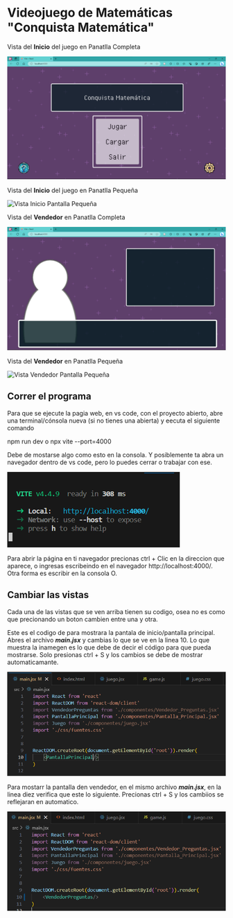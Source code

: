 # Videojuego de Matemáticas "Conquista Matemática"

Vista del **Inicio** del juego en Panatlla Completa

<picture>
  <img alt="Vista Inicio Pantalla Completa" src="https://github.com/Requiem4U/Juego_Mate/blob/f16871afcab4bc58eb65f73ac002edee0ee6c9ed/Vistas/Inicio_Pantalla_Completa.png">
</picture>

Vista del **Inicio** del juego  en Panatlla Pequeña

<picture>
  <img alt="Vista Inicio Pantalla Pequeña" src="https://github.com/Requiem4U/Juego_Mate/blob/f16871afcab4bc58eb65f73ac002edee0ee6c9ed/Vistas/Inicio_Pantalla_Pequeña.png">
</picture>

Vista del **Vendedor** en Panatlla Completa

<picture>
  <img alt="Vista Vendedor Pantalla Completa" src="https://github.com/Requiem4U/Juego_Mate/blob/f16871afcab4bc58eb65f73ac002edee0ee6c9ed/Vistas/Vendedor_Pantalla_Completa.png">
</picture>

Vista del **Vendedor** en Panatlla Pequeña

<picture>
  <img alt="Vista Vendedor Pantalla Pequeña" src="https://github.com/Requiem4U/Juego_Mate/blob/f16871afcab4bc58eb65f73ac002edee0ee6c9ed/Vistas/Vendedor_Pantalla_Pequeña.png">
</picture>

## Correr el programa

Para que se ejecute la pagia web, en vs code, con el proyecto abierto, abre una terminal/cónsola nueva (si no tienes una abierta) y eecuta el siguiente comando

npm run dev   o   npx vite --port=4000

Debe de mostarse algo como esto en la consola. Y posiblemente ta abra un navegador dentro de vs code, pero lo puedes cerrar o trabajar con ese.

<picture>
  <img alt="" src="https://github.com/Requiem4U/Juego_Mate/blob/bcfbc8b075093451cd28d4dabb02c2a8b17e7ef8/Vistas/Captura%20de%20pantalla%202023-08-23%20203849.png">
</picture>

Para abrir la página en ti navegador precionas ctrl + Clic en la direccion que aparece, o ingresas escribeindo en el navegador http://localhost:4000/. Otra forma es escribir en la consola O.

## Cambiar las vistas

Cada una de las vistas que se ven arriba tienen su codigo, osea no es como que precionando un boton cambien entre una y otra.

Este es el codigo de para mostrara la pantala de inicio/pantalla principal. Abres el archivo ***main.jsx*** y cambias lo que se ve en la linea 10. Lo que muestra la inamegen es lo que debe de decir el código para que pueda mostrarse. Solo presionas ctrl + S y los cambios se debe de mostrar automaticamante.

<picture>
  <img alt="" src="https://github.com/Requiem4U/Juego_Mate/blob/f16871afcab4bc58eb65f73ac002edee0ee6c9ed/Vistas/Captura de pantalla 2023-08-23 202025.png">
</picture>

Para mostarr la pantalla den vendedor, en el mismo archivo ***main.jsx***, en la linea diez verifica que este lo siguiente. Precionas ctrl + S y los cambiios se reflejaran en automatico.

<picture>
  <img alt="" src="https://github.com/Requiem4U/Juego_Mate/blob/f16871afcab4bc58eb65f73ac002edee0ee6c9ed/Vistas/Captura de pantalla 2023-08-23 201838.png">
</picture>

